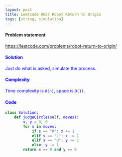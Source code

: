 ```yaml
---
layout: post
title: Leetcode 0657 Robot Return to Origin
tags: [string, simulation]
---
```


#### Problem statement

<a href="https://leetcode.com/problems/robot-return-to-origin/"> <font color = blue>https://leetcode.com/problems/robot-return-to-origin/

#### Solution
Just do what is asked, simulate the process.

#### Complexity
Time complexity is `O(n)`, space is `O(1)`.

#### Code
```python
class Solution:
    def judgeCircle(self, moves):
        x, y = 0, 0
        for s in moves:
            if s == "R": x += 1
            elif s == "L": x -= 1
            elif s == "U": y += 1
            else: y -= 1
        return x == 0 and y == 0
```

